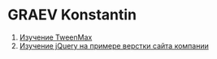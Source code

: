 # GRAEV Konstantin

1. [Изучение TweenMax](../Study-TweenMax)
2. [Изучение jQuery на примере верстки сайта компании](../Eksko_jQuery)
